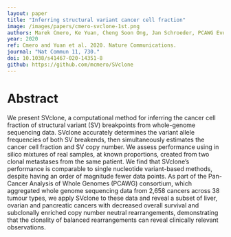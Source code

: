 ```yaml
---
layout: paper
title: "Inferring structural variant cancer cell fraction"
image: /images/papers/cmero-svclone-1st.png
authors: Marek Cmero, Ke Yuan, Cheng Soon Ong, Jan Schroeder, PCAWG Evolution and Heterogeneity Working Group, Niall Corcoran, Anthony Papenfuss, Christopher Hovens, Florian Markowetz, Geoff Macintyre, PCAWG Consortium.
year: 2020
ref: Cmero and Yuan et al. 2020. Nature Communications.
journal: "Nat Commun 11, 730."
doi: 10.1038/s41467-020-14351-8
github: https://github.com/mcmero/SVclone
---
```


# Abstract
We present SVclone, a computational method for inferring the cancer cell fraction of structural variant (SV) breakpoints from whole-genome sequencing data. SVclone accurately determines the variant allele frequencies of both SV breakends, then simultaneously estimates the cancer cell fraction and SV copy number. We assess performance using in silico mixtures of real samples, at known proportions, created from two clonal metastases from the same patient. We find that SVclone’s performance is comparable to single nucleotide variant-based methods, despite having an order of magnitude fewer data points. As part of the Pan-Cancer Analysis of Whole Genomes (PCAWG) consortium, which aggregated whole genome sequencing data from 2,658 cancers across 38 tumour types, we apply SVclone to these data and reveal a subset of liver, ovarian and pancreatic cancers with decreased overall survival and subclonally enriched copy number neutral rearrangements, demonstrating that the clonality of balanced rearrangements can reveal clinically relevant observations.

